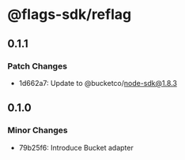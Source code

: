 # @flags-sdk/reflag

## 0.1.1

### Patch Changes

- 1d662a7: Update to @bucketco/node-sdk@1.8.3

## 0.1.0

### Minor Changes

- 79b25f6: Introduce Bucket adapter
